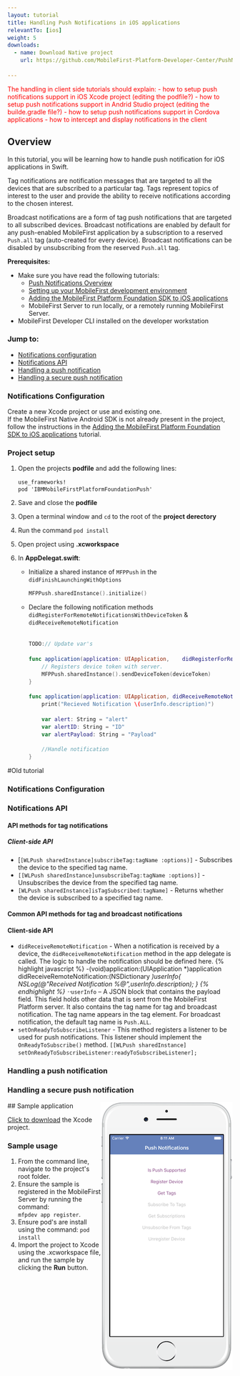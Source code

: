 ```yaml
---
layout: tutorial
title: Handling Push Notifications in iOS applications
relevantTo: [ios]
weight: 5
downloads:
  - name: Download Native project
    url: https://github.com/MobileFirst-Platform-Developer-Center/PushNotificationsSwift/tree/release80

---
```

<span style="color:red">
The handling in client side tutorials should explain:
- how to setup push notifications support in iOS Xcode project (editing the podfile?)
- how to setup push notifications support in Andrid Studio project (editing the builde.gradle file?)
- how to setup push notifications support in Cordova applications
- how to intercept and display notifications in the client
</span>

## Overview

In this tutorial, you will be learning how to handle push notification for iOS applications in Swift.

Tag notifications are notification messages that are targeted to all the devices that are subscribed to a particular tag.
Tags represent topics of interest to the user and provide the ability to receive notifications according to the chosen interest.

Broadcast notifications are a form of tag push notifications that are targeted to all subscribed devices. Broadcast notifications are enabled by default for any push-enabled MobileFirst application by a subscription to a reserved `Push.all` tag (auto-created for every device). Broadcast notifications can be disabled by unsubscribing from the reserved `Push.all` tag.

**Prerequisites:** 

* Make sure you have read the following tutorials:
	* [Push Notifications Overview](../push-notifications-overview)
    * [Setting up your MobileFirst development environment](../../setting-up-your-development-environment/)
    * [Adding the MobileFirst Platform Foundation SDK to iOS applications](../../adding-the-mfpf-sdk/ios)
    * MobileFirst Server to run locally, or a remotely running MobileFirst Server.
* MobileFirst Developer CLI installed on the developer workstation


### Jump to:
* [Notifications configuration](#notifications-configuration)
* [Notifications API](#notifications-api)
* [Handling a push notification](#handling-a-push-notification)
* [Handling a secure push notification](#handling-a-secure-push-notification)


### Notifications Configuration
Create a new Xcode project or use and existing one.  
If the MobileFirst Native Android SDK is not already present in the project, follow the instructions in the [Adding the MobileFirst Platform Foundation SDK to iOS applications](../../adding-the-mfpf-sdk/ios) tutorial.

### Project setup

1. Open the projects **podfile** and add the following lines:

	```shell
	use_frameworks! 
	pod 'IBMMobileFirstPlatformFoundationPush'
	```

2. Save and close the **podfile** 
3. Open a terminal window and `cd` to the root of the **project derectory**
4. Run the command `pod install`
5. Open project using **.xcworkspace**
6. In **AppDelegat.swift**:
	* Initialize a shared instance of `MFPPush` in the `didFinishLaunchingWithOptions`

		```swift
		MFPPush.sharedInstance().initialize()
		```
	* Declare the following notification methods `didRegisterForRemoteNotificationsWithDeviceToken` &amp; `didReceiveRemoteNotification`

		```swift

		TODO:// Update var's

		func application(application: UIApplication, 	didRegisterForRemoteNotificationsWithDeviceToken deviceToken: NSData) {
			// Registers device token with server.
    	    MFPPush.sharedInstance().sendDeviceToken(deviceToken)
    	}
	
    	func application(application: UIApplication, didReceiveRemoteNotification 	userInfo: [NSObject : AnyObject]) {
    	    print("Recieved Notification \(userInfo.description)")
    	    
    	    var alert: String = "alert"
    	    var alertID: String = "ID"
    	    var alertPayload: String = "Payload"
    	    
    	    //Handle notification
    	}
		```





#Old tutorial

### Notifications Configuration

### Notifications API

#### API methods for tag notifications
##### Client-side API
* [`[WLPush sharedInstance]subscribeTag:tagName :options)]` -
Subscribes the device to the specified tag name.
* `[[WLPush sharedInstance]unsubscribeTag:tagName :options)]` -
Unsubscribes the device from the specified tag name.
* `[WLPush sharedInstance]isTagSubscribed:tagName]` -
Returns whether the device is subscribed to a specified tag name.

#### Common API methods for tag and broadcast notifications
#### Client-side API
* `didReceiveRemoteNotification` - When a notification is received by a device, the `didReceiveRemoteNotification` method in the app delegate is called. The logic to handle the notification should be defined here.
{% highlight javascript %}
-(void)application:(UIApplication *)application didReceiveRemoteNotification:(NSDictionary *)userInfo{
    NSLog(@"Received Notification %@",userInfo.description);
}
{% endhighlight %}
⋅⋅*`userInfo` – A JSON block that contains the payload field. This field holds other data that is sent from the MobileFirst Platform server. It also contains the tag name for tag and broadcast notification. The tag name appears in the tag element. For broadcast notification, the default tag name is `Push.ALL`.
* `setOnReadyToSubscribeListener` - This method registers a listener to be used for push notifications. This listener should implement the `OnReadyToSubscribe()` method.
`[[WLPush sharedInstance] setOnReadyToSubscribeListener:readyToSubscribeListener];`

### Handling a push notification

### Handling a secure push notification

<img alt="Image of the sample application" src="notifications-app.png" style="float:right"/>
## Sample application

[Click to download](https://github.com/MobileFirst-Platform-Developer-Center/PushNotificationsSwift/tree/release80) the Xcode project.

### Sample usage
1. From the command line, navigate to the project's root folder.
2. Ensure the sample is registered in the MobileFirst Server by running the command:  
`mfpdev app register`.
3. Ensure pod's are install using the command:
`pod install`
5. Import the project to Xcode using the .xcworkspace file, and run the sample by clicking the **Run** button.
